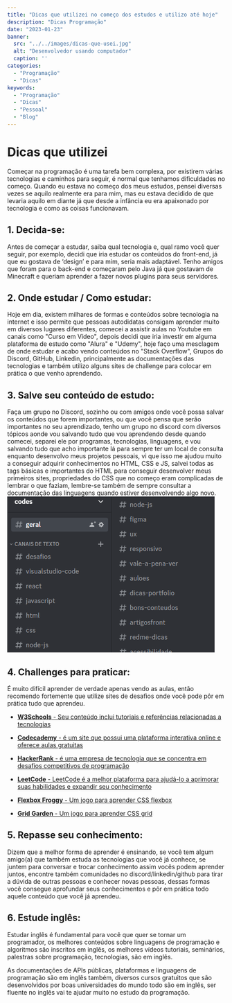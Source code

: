 ```yaml
---
title: "Dicas que utilizei no começo dos estudos e utilizo até hoje"
description: "Dicas Programação"
date: "2023-01-23"
banner:
  src: "../../images/dicas-que-usei.jpg"
  alt: "Desenvolvedor usando computador"
  caption: ''
categories:
  - "Programação"
  - "Dicas"
keywords:
  - "Programação"
  - "Dicas"
  - "Pessoal"
  - "Blog"
---
```


# Dicas que utilizei

Começar na programação é uma tarefa bem complexa, por existirem várias tecnologias e caminhos para seguir, é normal que tenhamos dificuldades no começo. Quando eu estava no começo dos meus estudos, pensei diversas vezes se aquilo realmente era para mim, mas eu estava decidido de que levaria aquilo em diante já que desde a infância eu era apaixonado por tecnologia e como as coisas funcionavam.

## 1. Decida-se:

Antes de começar a estudar, saiba qual tecnologia e, qual ramo você quer seguir, por exemplo, decidi que iria estudar os conteúdos do front-end, já que eu gostava de ‘design’ e para mim, seria mais adaptável. Tenho amigos que foram para o back-end e começaram pelo Java já que gostavam de Minecraft e queriam aprender a fazer novos plugins para seus servidores.

## 2. Onde estudar / Como estudar:

Hoje em dia, existem milhares de formas e conteúdos sobre tecnologia na internet e isso permite que pessoas autodidatas consigam aprender muito em diversos lugares diferentes, comecei a assistir aulas no Youtube em canais como "Curso em Vídeo", depois decidi que iria investir em alguma plataforma de estudo como "Alura" e "Udemy", hoje faço uma mesclagem de onde estudar e acabo vendo conteúdos no "Stack Overflow", Grupos do Discord, GitHub, Linkedin, principalmente as documentações das tecnologias e também utilizo alguns sites de challenge para colocar em prática o que venho aprendendo.

## 3. Salve seu conteúdo de estudo:

Faça um grupo no Discord, sozinho ou com amigos onde você possa salvar os conteúdos que forem importantes, ou que você pensa que serão importantes no seu aprendizado, tenho um grupo no discord com diversos tópicos aonde vou salvando tudo que vou aprendendo desde quando comecei, separei ele por programas, tecnologias, linguagens, e vou salvando tudo que acho importante lá para sempre ter um local de consulta enquanto desenvolvo meus projetos pessoais, vi que isso me ajudou muito a conseguir adquirir conhecimentos no HTML, CSS e JS, salvei todas as tags básicas e importantes do HTML para conseguir desenvolver meus primeiros sites, propriedades do CSS que no começo eram complicadas de lembrar o que faziam, lembre-se também de sempre consultar a documentação das linguagens quando estiver desenvolvendo algo novo.
![Imagem do Discord](../../images/discord.jpg)

## 4. Challenges para praticar:

É muito difícil aprender de verdade apenas vendo as aulas, então recomendo fortemente que utilize sites de desafios onde você pode pôr em prática tudo que aprendeu.

* [**<u>W3Schools</u>** - Seu conteúdo inclui tutoriais e referências relacionadas a tecnologias](https://www.w3schools.com/)

* [**<u>Codecademy</u>** - é um site que possui uma plataforma interativa online e oferece aulas gratuitas](https://www.codecademy.com/)

* [**<u>HackerRank</u>** - é uma empresa de tecnologia que se concentra em desafios competitivos de programação](https://www.hackerrank.com/)

* [**<u>LeetCode</u>** - LeetCode é a melhor plataforma para ajudá-lo a aprimorar suas habilidades e expandir seu conhecimento](https://leetcode.com/)

* [**<u>Flexbox Froggy</u>** - Um jogo para aprender CSS flexbox](https://flexboxfroggy.com/)

* [**<u>Grid Garden</u>** - Um jogo para aprender CSS grid](https://cssgridgarden.com/)

## 5. Repasse seu conhecimento:

Dizem que a melhor forma de aprender é ensinando, se você tem algum amigo(a) que também estuda as tecnologias que você já conhece, se juntem para conversar e trocar conhecimento assim vocês podem aprender juntos, encontre também comunidades no discord/linkedin/github para tirar a dúvida de outras pessoas e conhecer novas pessoas, dessas formas você consegue aprofundar seus conhecimentos e pôr em prática todo aquele conteúdo que você já aprendeu.

## 6. Estude inglês:

Estudar inglês é fundamental para você que quer se tornar um programador, os melhores conteúdos sobre linguagens de programação e algoritmos são inscritos em inglês, os melhores vídeos tutoriais, seminários, palestras sobre programação, tecnologias, são em inglês.

As documentações de APIs públicas, plataformas e linguagens de programação são em inglês também, diversos cursos gratuitos que são desenvolvidos por boas universidades do mundo todo são em inglês, ser fluente no inglês vai te ajudar muito no estudo da programação.



